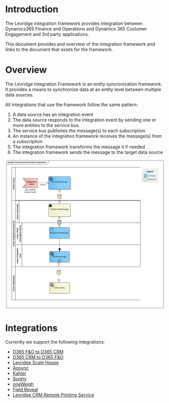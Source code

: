 ﻿# Introduction
The Levridge integration framework provides integration between Dynamics365 Finance and Operations
and Dynamics 365 Customer Engagement and 3rd party applications.

This document provides and overview of the integration framework and links to the document
that exists for the framework.

# Overview
The Levridge Integration Framework is an entity syncronization framework. 
It provides a means to synchronize data at an entity level between multiple data sources.

All integrations that use the framework follow the same pattern:
  1. A data source has an integration event
  2. The data source responds to the integration event by sending one or more entities to the service bus.
  3. The service bus publishes the message(s) to each subscription
  4. An instance of the integration framework receives the message(s) from a subscription
  5. The integration framework transforms the message it if needed
  6. The integration framework sends the message to the target data source

![General Entity Integration Pattern.](./assets/images/GeneralSynchronizationIntegrations.jpg "General Entity Integartion Pattern")


# Integrations

Currently we support the following integrations:  

 - [D365 F&O to D365 CRM](./D365-F&O-to-D365-CRM.md)
 - [D365 CRM to D365 F&O](./D365-CRM-to-D365-F&O.md)
 - [Levridge Scale House](./scale.md)
 - [Agsync](./Agsync.md)
 - [Kahler](./Kahler.md)
 - [Surety](./Surety.md)
 - [oneWeigh](./oneWeigh.md)
 - [Field Reveal](./Field-Reveal.md)
 - [Levridge CRM Remote Printing Service](./Levridge-CRM-Remote-Printing-Service.md)
